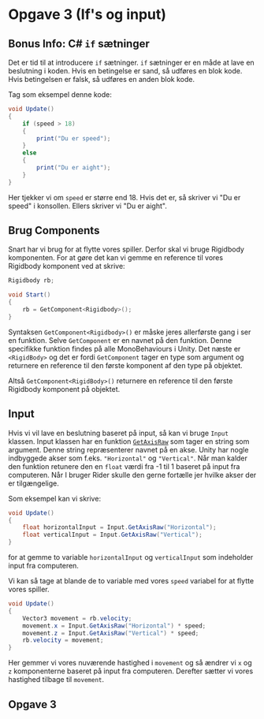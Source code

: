 # Opgave 3 (If&apos;s og input)

## Bonus Info: C# `if` sætninger

Det er tid til at introducere `if` sætninger. 
`if` sætninger er en måde at lave en beslutning i koden. 
Hvis en betingelse er sand, så udføres en blok kode. 
Hvis betingelsen er falsk, så udføres en anden blok kode.

Tag som eksempel denne kode:

```C#
void Update()
{
    if (speed > 18)
    {
        print("Du er speed");
    }
    else
    {
        print("Du er aight");
    }
}
```

Her tjekker vi om `speed` er større end 18. Hvis det er, så skriver vi "Du er speed" i konsollen.
Ellers skriver vi "Du er aight".

## Brug Components

Snart har vi brug for at flytte vores spiller. Derfor skal vi bruge Rigidbody komponenten.
For at gøre det kan vi gemme en reference til vores Rigidbody komponent ved at skrive:
```C#
Rigidbody rb;

void Start()
{
    rb = GetComponent<Rigidbody>();
}
```

Syntaksen `GetComponent<Rigidbody>()` er måske jeres allerførste gang i ser en funktion. 
Selve `GetComponent` er en navnet på den funktion. Denne specifikke funktion findes på alle MonoBehaviours i Unity.
Det næste er `<RigidBody>` og det er fordi `GetComponent` tager en type som <tooltip term="argument">argument</tooltip> og returnere en reference til den første komponent af den type på objektet.

Altså `GetComponent<RigidBody>()` returnere en reference til den første Rigidbody komponent på objektet.

## Input

Hvis vi vil lave en beslutning baseret på input, så kan vi bruge `Input` klassen.
Input klassen har en funktion [`GetAxisRaw`](https://docs.unity3d.com/ScriptReference/Input.GetAxisRaw.html) som tager en string som argument. 
Denne string repræsenterer navnet på en akse. Unity har nogle indbyggede akser som f.eks. `"Horizontal"` og `"Vertical"`.
Når man kalder den funktion retunere den en `float` værdi fra -1 til 1 baseret på input fra computeren.
<tip>
Når I bruger Rider skulle den gerne fortælle jer hvilke akser der er tilgængelige.
</tip>

Som eksempel kan vi skrive:
    
```C#
void Update()
{
    float horizontalInput = Input.GetAxisRaw("Horizontal");
    float verticalInput = Input.GetAxisRaw("Vertical");
}
```
for at gemme to variable `horizontalInput` og `verticalInput` som indeholder input fra computeren.

Vi kan så tage at blande de to variable med vores `speed` variabel for at flytte vores spiller.
```C#
void Update()
{
    Vector3 movement = rb.velocity;
    movement.x = Input.GetAxisRaw("Horizontal") * speed;
    movement.z = Input.GetAxisRaw("Vertical") * speed;
    rb.velocity = movement;
}
```
Her gemmer vi vores nuværende hastighed i `movement` og så ændrer vi `x` og `z` komponenterne baseret på input fra computeren.
Derefter sætter vi vores hastighed tilbage til `movement`.

## Opgave 3

